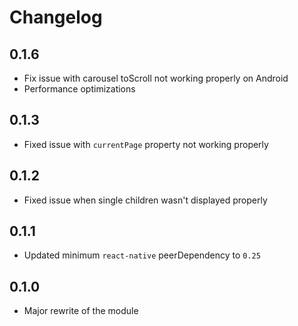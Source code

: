 # Changelog

## 0.1.6
- Fix issue with carousel toScroll not working properly on Android
- Performance optimizations

## 0.1.3

- Fixed issue with `currentPage` property not working properly

## 0.1.2

- Fixed issue when single children wasn't displayed properly

## 0.1.1

- Updated minimum `react-native` peerDependency to `0.25`

## 0.1.0

- Major rewrite of the module
